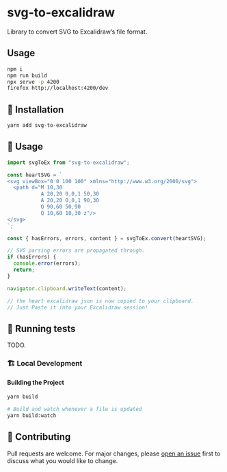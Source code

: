# svg-to-excalidraw

Library to convert SVG to Excalidraw’s file format.

## Usage

```bash
npm i
npm run build
npx serve -p 4200
firefox http://localhost:4200/dev
```

## :floppy_disk: Installation

```bash
yarn add svg-to-excalidraw
```

## :beginner: Usage

```typescript
import svgToEx from "svg-to-excalidraw";

const heartSVG = `
<svg viewBox="0 0 100 100" xmlns="http://www.w3.org/2000/svg">
  <path d="M 10,30
           A 20,20 0,0,1 50,30
           A 20,20 0,0,1 90,30
           Q 90,60 50,90
           Q 10,60 10,30 z"/>
</svg>
`;

const { hasErrors, errors, content } = svgToEx.convert(heartSVG);

// SVG parsing errors are propagated through.
if (hasErrors) {
  console.error(errors);
  return;
}

navigator.clipboard.writeText(content);

// the heart excalidraw json is now copied to your clipboard.
// Just Paste it into your Excalidraw session!
```

## :game_die: Running tests

TODO.

### :building_construction: Local Development

#### Building the Project

```bash
yarn build

# Build and watch whenever a file is updated
yarn build:watch
```

## :busts_in_silhouette: Contributing

Pull requests are welcome. For major changes, please [open an issue](https://github.com/excalidraw/svg-to-excalidraw/issues) first to discuss what you would like to change.
